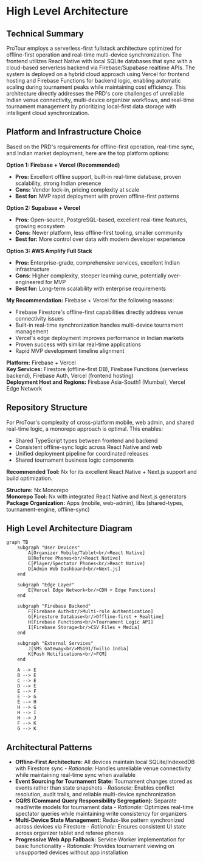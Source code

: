 # High Level Architecture

## Technical Summary

ProTour employs a serverless-first fullstack architecture optimized for offline-first operation and real-time multi-device synchronization. The frontend utilizes React Native with local SQLite databases that sync with a cloud-based serverless backend via Firebase/Supabase realtime APIs. The system is deployed on a hybrid cloud approach using Vercel for frontend hosting and Firebase Functions for backend logic, enabling automatic scaling during tournament peaks while maintaining cost efficiency. This architecture directly addresses the PRD's core challenges of unreliable Indian venue connectivity, multi-device organizer workflows, and real-time tournament management by prioritizing local-first data storage with intelligent cloud synchronization.

## Platform and Infrastructure Choice

Based on the PRD's requirements for offline-first operation, real-time sync, and Indian market deployment, here are the top platform options:

**Option 1: Firebase + Vercel (Recommended)**
- **Pros:** Excellent offline support, built-in real-time database, proven scalability, strong Indian presence
- **Cons:** Vendor lock-in, pricing complexity at scale
- **Best for:** MVP rapid deployment with proven offline-first patterns

**Option 2: Supabase + Vercel** 
- **Pros:** Open-source, PostgreSQL-based, excellent real-time features, growing ecosystem
- **Cons:** Newer platform, less offline-first tooling, smaller community
- **Best for:** More control over data with modern developer experience

**Option 3: AWS Amplify Full Stack**
- **Pros:** Enterprise-grade, comprehensive services, excellent Indian infrastructure
- **Cons:** Higher complexity, steeper learning curve, potentially over-engineered for MVP
- **Best for:** Long-term scalability with enterprise requirements

**My Recommendation:** Firebase + Vercel for the following reasons:
- Firebase Firestore's offline-first capabilities directly address venue connectivity issues
- Built-in real-time synchronization handles multi-device tournament management
- Vercel's edge deployment improves performance in Indian markets
- Proven success with similar real-time applications
- Rapid MVP development timeline alignment

**Platform:** Firebase + Vercel  
**Key Services:** Firestore (offline-first DB), Firebase Functions (serverless backend), Firebase Auth, Vercel (frontend hosting)  
**Deployment Host and Regions:** Firebase Asia-South1 (Mumbai), Vercel Edge Network

## Repository Structure

For ProTour's complexity of cross-platform mobile, web admin, and shared real-time logic, a monorepo approach is optimal. This enables:
- Shared TypeScript types between frontend and backend
- Consistent offline-sync logic across React Native and web
- Unified deployment pipeline for coordinated releases
- Shared tournament business logic components

**Recommended Tool:** Nx for its excellent React Native + Next.js support and build optimization.

**Structure:** Nx Monorepo  
**Monorepo Tool:** Nx with integrated React Native and Next.js generators  
**Package Organization:** Apps (mobile, web-admin), libs (shared-types, tournament-engine, offline-sync)

## High Level Architecture Diagram

```mermaid
graph TB
    subgraph "User Devices"
        A[Organizer Mobile/Tablet<br/>React Native]
        B[Referee Phones<br/>React Native] 
        C[Player/Spectator Phones<br/>React Native]
        D[Admin Web Dashboard<br/>Next.js]
    end
    
    subgraph "Edge Layer"
        E[Vercel Edge Network<br/>CDN + Edge Functions]
    end
    
    subgraph "Firebase Backend"
        F[Firebase Auth<br/>Multi-role Authentication]
        G[Firestore Database<br/>Offline-first + Realtime]
        H[Firebase Functions<br/>Tournament Logic API]
        I[Firebase Storage<br/>CSV Files + Media]
    end
    
    subgraph "External Services"
        J[SMS Gateway<br/>MSG91/Twilio India]
        K[Push Notifications<br/>FCM]
    end
    
    A --> E
    B --> E  
    C --> E
    D --> E
    E --> F
    E --> G
    E --> H
    H --> G
    H --> I
    H --> J
    F --> K
    G --> K
```

## Architectural Patterns

- **Offline-First Architecture:** All devices maintain local SQLite/IndexedDB with Firestore sync - _Rationale:_ Handles unreliable venue connectivity while maintaining real-time sync when available
- **Event Sourcing for Tournament State:** Tournament changes stored as events rather than state snapshots - _Rationale:_ Enables conflict resolution, audit trails, and reliable multi-device synchronization  
- **CQRS (Command Query Responsibility Segregation):** Separate read/write models for tournament data - _Rationale:_ Optimizes real-time spectator queries while maintaining write consistency for organizers
- **Multi-Device State Management:** Redux-like pattern synchronized across devices via Firestore - _Rationale:_ Ensures consistent UI state across organizer tablet and referee phones
- **Progressive Web App Fallback:** Service Worker implementation for basic functionality - _Rationale:_ Provides tournament viewing on unsupported devices without app installation
